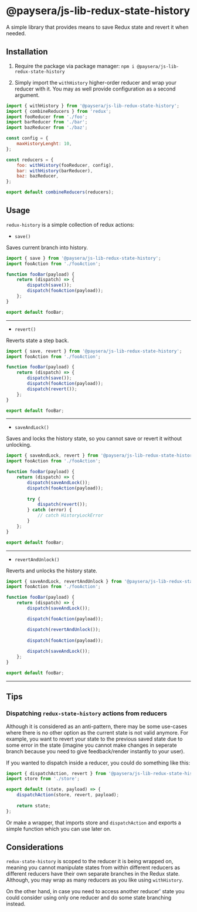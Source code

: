 # @paysera/js-lib-redux-state-history

A simple library that provides means to save Redux state and revert it when needed.

## Installation

1. Require the package via package manager: `npm i @paysera/js-lib-redux-state-history`

2. Simply import the `withHistory` higher-order reducer and wrap your reducer with it. You may as well provide configuration
as a second argument.

```js
import { withHistory } from '@paysera/js-lib-redux-state-history';
import { combineReducers } from 'redux';
import fooReducer from './foo';
import barReducer from './bar';
import bazReducer from './baz';

const config = {
    maxHistoryLenght: 10,
};

const reducers = {
    foo: withHistory(fooReducer, config),
    bar: withHistory(barReducer),
    baz: bazReducer,
};

export default combineReducers(reducers);
```

## Usage

`redux-history` is a simple collection of redux actions:

- `save()`

Saves current branch into history.

```js
import { save } from '@paysera/js-lib-redux-state-history';
import fooAction from './fooAction';

function fooBar(payload) {
    return (dispatch) => {
        dispatch(save());
        dispatch(fooAction(payload));
    };
}

export default fooBar;
```
___
- `revert()`

Reverts state a step back.

```js
import { save, revert } from '@paysera/js-lib-redux-state-history';
import fooAction from './fooAction';

function fooBar(payload) {
    return (dispatch) => {
        dispatch(save());
        dispatch(fooAction(payload));
        dispatch(revert());
    };
}

export default fooBar;
```
___

- `saveAndLock()`

Saves and locks the history state, so you cannot save or revert it without unlocking.

```js
import { saveAndLock, revert } from '@paysera/js-lib-redux-state-history';
import fooAction from './fooAction';

function fooBar(payload) {
    return (dispatch) => {
        dispatch(saveAndLock());
        dispatch(fooAction(payload));
        
        try {
            dispatch(revert());
        } catch (error) {
            // catch HistoryLockError
        }
    };
}

export default fooBar;
```

___

- `revertAndUnlock()`

Reverts and unlocks the history state.

```js
import { saveAndLock, revertAndUnlock } from '@paysera/js-lib-redux-state-history';
import fooAction from './fooAction';

function fooBar(payload) {
    return (dispatch) => {
        dispatch(saveAndLock());

        dispatch(fooAction(payload));

        dispatch(revertAndUnlock());
        
        dispatch(fooAction(payload));
        
        dispatch(saveAndLock());
    };
}

export default fooBar;
```

___

## Tips

### Dispatching `redux-state-history` actions from reducers

Although it is considered as an anti-pattern, there may be some use-cases where there is no other option as the current
state is not valid anymore. For example, you want to revert your state to the previous saved state due to some error in 
the state (imagine you cannot make changes in seperate branch because you need to give feedback/render instantly to 
your user). 

If you wanted to dispatch inside a reducer, you could do something like this:
```js
import { dispatchAction, revert } from '@paysera/js-lib-redux-state-history';
import store from './store';

export default (state, payload) => {
    dispatchAction(store, revert, payload);
    
    return state;
};
```

Or make a wrapper, that imports store and `dispatchAction` and exports a simple function which you can use later on.

## Considerations

`redux-state-history` is scoped to the reducer it is being wrapped on, meaning you cannot manipulate states from within
different reducers as different reducers have their own separate branches in the Redux state. Although, you may wrap
as many reducers as you like using `withHistory`.

On the other hand, in case you need to access another reducer' state you could consider using only one reducer and do 
some state branching instead.
